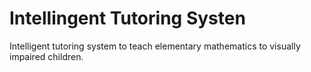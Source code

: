 # Intellingent Tutoring Systen
  Intelligent tutoring system to teach elementary mathematics to visually impaired children.
